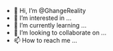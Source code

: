 - 👋 Hi, I’m @GhangeReality
- 👀 I’m interested in ...
- 🌱 I’m currently learning ...
- 💞️ I’m looking to collaborate on ...
- 📫 How to reach me ...

<!---
GhangeReality/GhangeReality is a ✨ special ✨ repository because its `README.md` (this file) appears on your GitHub profile.
You can click the Preview link to take a look at your changes.
--->
